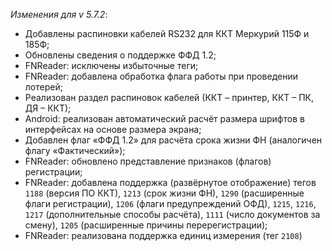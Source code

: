 _Изменения для v 5.7.2_:
- Добавлены распиновки кабелей RS232 для ККТ Меркурий 115Ф и 185Ф;
- Обновлены сведения о поддержке ФФД 1.2;
- FNReader: исключены избыточные теги;
- FNReader: добавлена обработка флага работы при проведении лотерей;
- Реализован раздел распиновок кабелей (ККТ – принтер, ККТ – ПК, ДЯ – ККТ);
- Android: реализован автоматический расчёт размера шрифтов в интерфейсах на основе размера экрана;
- Добавлен флаг «ФФД 1.2» для расчёта срока жизни ФН (аналогичен флагу «Фактический»);
- FNReader: обновлено представление признаков (флагов) регистрации;
- FNReader: добавлена поддержка (развёрнутое отображение) тегов ```1188``` (версия ПО ККТ), ```1213``` (срок жизни ФН), ```1290``` (расширенные флаги регистрации), ```1206``` (флаги предупреждений ОФД), ```1215```, ```1216```, ```1217``` (дополнительные способы расчёта), ```1111``` (число документов за смену), ```1205``` (расширенные причины перерегистрации);
- FNReader: реализована поддержка единиц измерения (тег ```2108```)
